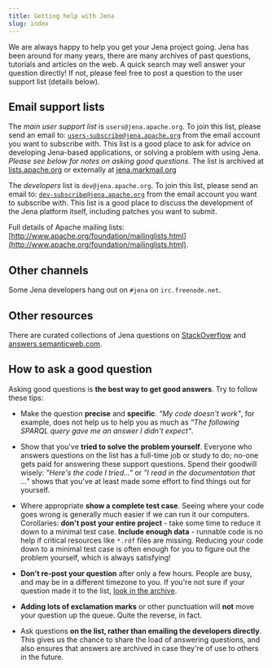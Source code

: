 ```yaml
---
title: Getting help with Jena
slug: index
---
```


We are always happy to help you get your Jena project going. Jena has been around
for many years, there are many archives of past questions, tutorials and articles
on the web. A quick search may well answer your question directly! If not, please
feel free to post a question to the user support list (details below).

## Email support lists

The *main user support list* is `users@jena.apache.org`. To join this
list, please send an email to: <a href="mailto:users-subscribe@jena.apache.org">
`users-subscribe@jena.apache.org`</a> from the email account you want
to subscribe with. This list is a good place to ask for advice on developing Jena-based
applications, or solving  a problem with using Jena. *Please see below for notes
on asking good questions*. The list is archived at
[lists.apache.org](https://lists.apache.org/list.html?users@jena.apache.org)
or externally at [jena.markmail.org](http://jena.markmail.org/search/)

The *developers* list is `dev@jena.apache.org`. To join this
list, please send an email to: <a href="mailto:dev-subscribe@jena.apache.org">
`dev-subscribe@jena.apache.org`</a> from the email account you want
to subscribe with. This list is a good place to discuss the development of the Jena
platform itself, including patches you want to submit.

Full details of Apache mailing lists: [http://www.apache.org/foundation/mailinglists.html](http://www.apache.org/foundation/mailinglists.html).

## Other channels

Some Jena developers hang out on `#jena` on `irc.freenode.net`.

## Other resources

There are curated collections of Jena questions on [StackOverflow](http://stackoverflow.com/questions/tagged/jena)
and [answers.semanticweb.com](http://answers.semanticweb.com/tags/jena/).

## How to ask a good question

Asking good questions is **the best way to get good answers**. Try to follow these tips:

  - Make the question **precise** and **specific**. *"My code doesn't work"*, for example, does not help us to help you
  as much as *"The following SPARQL query gave me an answer I didn't expect"*.

  - Show that you've **tried to solve the problem yourself**. Everyone who answers questions on the list
  has a full-time job or study to do; no-one gets paid for answering these support questions. Spend
  their goodwill wisely: *"Here's the code I tried..."* or *"I read in the documentation that ..."* shows that
  you've at least made some effort to find things out for yourself.

  - Where appropriate **show a complete test case**. Seeing where your code goes wrong is generally
  much easier if we can run it our computers. Corollaries: **don't post your entire project** - take some
  time to reduce it down to a minimal test case. **Include enough data** - runnable code is no help if
  critical resources like `*.rdf` files are missing. Reducing your code down to a minimal test case
  is often enough for you to figure out the problem yourself, which is always satisfying!

  - **Don't re-post your question** after only a few hours. People are busy, and may be in a different timezone
  to you. If you're not sure if your question made it to the list, [look in the archive](http://markmail.org/search/?q=list:org.apache.jena.*).

  - **Adding lots of exclamation marks** or other punctuation will **not** move your question up the queue. Quite the
  reverse, in fact.

  - Ask questions **on the list, rather than emailing the developers directly**. This gives us the chance to share the
  load of answering questions, and also ensures that answers are archived in case they're of use to others in the future.
